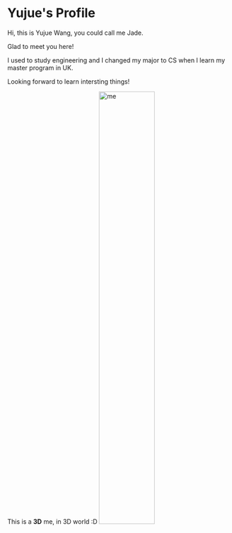 # Yujue's Profile

Hi, this is Yujue Wang, you could call me Jade.

Glad to meet you here!

I used to study engineering and I changed my major to CS when I learn my master program in UK.

Looking forward to learn intersting things!

This is a **3D** me, in 3D world :D
<img src="https://github.com/gtb-2022-wang-yujue/profile/assets/me.png" alt="me" width="50%" />